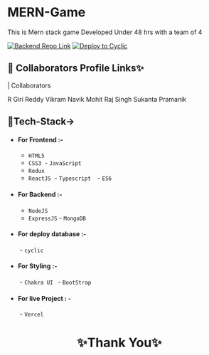 # MERN-Game
This is Mern stack game Developed Under 48 hrs with a team of 4

[![Backend Repo Link](https://img.shields.io/badge/Backend_Repo_Link-0A66C2?style=for-the-badge&logo=github&logoColor=#FF7139)](https://github.com/geraltyen/MERN-Game/tree/main/backend)
[![Deploy to Cyclic](https://img.shields.io/badge/Deployed_Cyclic_Link-0A66C2?style=for-the-badge&logo=ko-fi&logoColor=white)](https://busy-lime-prawn-boot.cyclic.app/)



## 🔗 Collaborators Profile Links✨



| Collaborators

R Giri Reddy
Vikram Navik
Mohit Raj Singh
Sukanta Pramanik




## 💫Tech-Stack->

- #### For Frontend :-
   - `HTML5`
  - `CSS3`
  - `JavaScript `
   - `Redux`
  - `ReactJS`
  - `Typescript `
   - `ES6 `

- #### For Backend :-
   - `NodeJS`
   - `ExpressJS`
   - `MongoDB `

- #### For deploy database :- 
   - `cyclic `

- #### For Styling :-  
   - `Chakra UI `
   - `BootStrap `

- #### For live Project : -
   - `Vercel`

<h1 align="center">✨Thank You✨</h1>
